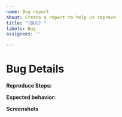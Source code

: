 ```yaml
---
name: Bug report
about: Create a report to help us improve
title: "[BUG] "
labels: Bug
assignees: ''

---
```


# Bug Details

**Reproduce Steps:**

**Expected behavior:**

**Screenshots**

